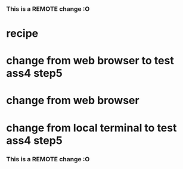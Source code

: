 ### This is a REMOTE change :O
# recipe
# change from web browser to test ass4 step5
# change from web browser
# change from local terminal to test ass4 step5
### This is a REMOTE change :O
